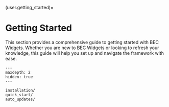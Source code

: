 (user.getting_started)=
# Getting Started
This section provides a comprehensive guide to getting started with BEC Widgets. Whether you are new to BEC Widgets or looking to refresh your knowledge, this guide will help you set up and navigate the framework with ease.

```{toctree}
---
maxdepth: 2
hidden: true
---

installation/
quick_start/
auto_updates/
```
